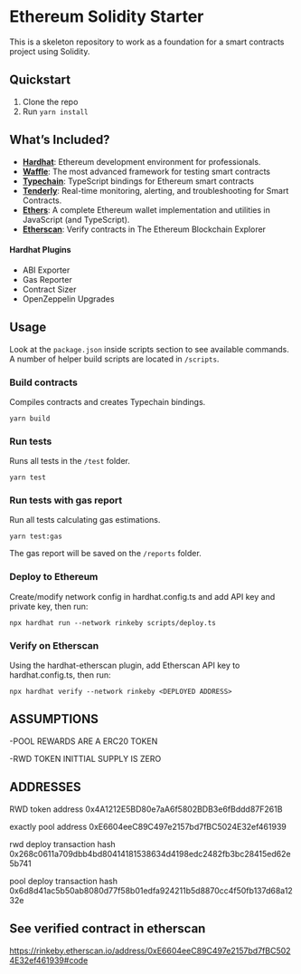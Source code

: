 # Ethereum Solidity Starter

This is a skeleton repository to work as a foundation for a smart contracts project using Solidity.

## Quickstart

1. Clone the repo
2. Run `yarn install`

## What’s Included?

- **[Hardhat](https://hardhat.org/)**: Ethereum development environment for professionals.
- **[Waffle](https://getwaffle.io/)**: The most advanced framework for testing smart contracts
- **[Typechain](https://github.com/ethereum-ts/TypeChain)**: TypeScript bindings for Ethereum smart contracts
- **[Tenderly](https://tenderly.co/)**: Real-time monitoring, alerting, and troubleshooting for Smart Contracts.
- **[Ethers]()**: A complete Ethereum wallet implementation and utilities in JavaScript (and TypeScript).
- **[Etherscan](https://etherscan.io)**: Verify contracts in The Ethereum Blockchain Explorer

#### Hardhat Plugins
- ABI Exporter
- Gas Reporter
- Contract Sizer
- OpenZeppelin Upgrades
## Usage

Look at the `package.json` inside scripts section to see available commands. A number of helper build scripts are located in `/scripts`.
### Build contracts

Compiles contracts and creates Typechain bindings.

`yarn build`

### Run tests

Runs all tests in the `/test` folder.

`yarn test`

### Run tests with gas report

Run all tests calculating gas estimations.

`yarn test:gas`

The gas report will be saved on the `/reports` folder.

### Deploy to Ethereum

Create/modify network config in hardhat.config.ts and add API key and private key, then run:

`npx hardhat run --network rinkeby scripts/deploy.ts`

### Verify on Etherscan

Using the hardhat-etherscan plugin, add Etherscan API key to hardhat.config.ts, then run:

`npx hardhat verify --network rinkeby <DEPLOYED ADDRESS>`


## ASSUMPTIONS 

-POOL REWARDS ARE A ERC20 TOKEN

-RWD TOKEN INITTIAL SUPPLY IS ZERO

## ADDRESSES

RWD token address 0x4A1212E5BD80e7aA6f5802BDB3e6fBddd87F261B

exactly pool address 0xE6604eeC89C497e2157bd7fBC5024E32ef461939

rwd deploy transaction hash 0x268c0611a709dbb4bd80414181538634d4198edc2482fb3bc28415ed62e5b741

pool deploy transaction hash 0x6d8d41ac5b50ab8080d77f58b01edfa924211b5d8870cc4f50fb137d68a1232e


## See verified contract in etherscan 

https://rinkeby.etherscan.io/address/0xE6604eeC89C497e2157bd7fBC5024E32ef461939#code

